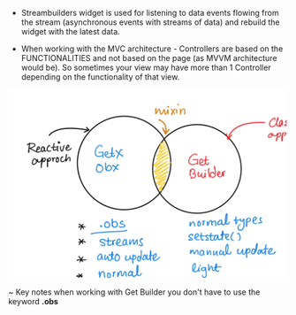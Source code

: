 * Streambuilders widget is used for listening to data events flowing from the stream (asynchronous events with streams of data) and rebuild the widget with the latest data.

* When working with the MVC architecture - Controllers are based on the FUNCTIONALITIES and not based on the page (as MVVM architecture would be). So sometimes your view may have more than 1 Controller depending on the functionality of that view.

![OBX vs GetBuilder](https://github.com/leedagr8/GetX-Tutorial/blob/master/Screen%20Shot%202021-01-26%20at%2012.08.33%20AM.png)

~ Key notes when working with Get Builder you don't have to use the keyword **.obs**
